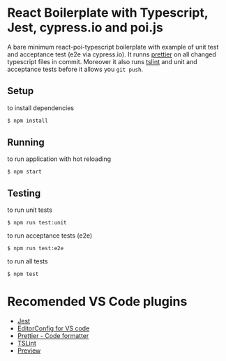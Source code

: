 # React Boilerplate with Typescript, Jest, cypress.io and poi.js

A bare minimum react-poi-typescript boilerplate with example of unit test and acceptance test (e2e via cypress.io).
It runns [prettier](https://github.com/prettier/prettier) on all changed typescript files in commit.
Moreover it also runs [tslint](https://palantir.github.io/tslint/) and unit and acceptance tests before it allows you `git push`.

## Setup
to install dependencies
```sh
$ npm install
```
## Running
to run application with hot reloading
```
$ npm start
```
## Testing
to run unit tests
```
$ npm run test:unit
```
to run acceptance tests (e2e)
```
$ npm run test:e2e
```
to run all tests
```
$ npm test
```

# Recomended VS Code plugins
* [Jest](https://github.com/jest-community/vscode-jest)
* [EditorConfig for VS code](https://github.com/editorconfig/editorconfig-vscode)
* [Prettier - Code formatter](https://github.com/prettier/prettier-vscode)
* [TSLint](https://github.com/Microsoft/vscode-tslint)
* [Preview](https://github.com/searKing/preview-vscode)
